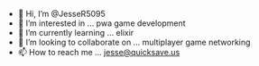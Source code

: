 - 👋 Hi, I’m @JesseR5095
- 👀 I’m interested in ... pwa game development
- 🌱 I’m currently learning ... elixir
- 💞️ I’m looking to collaborate on ... multiplayer game networking
- 📫 How to reach me ... jesse@quicksave.us

<!---
JesseR5095/JesseR5095 is a ✨ special ✨ repository because its `README.md` (this file) appears on your GitHub profile.
You can click the Preview link to take a look at your changes.
--->
